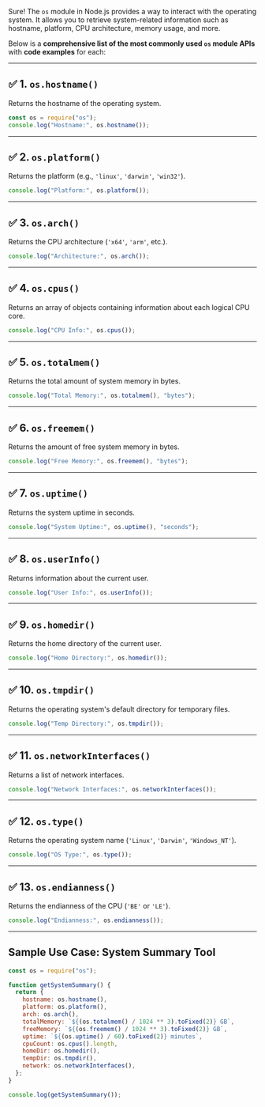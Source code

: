 Sure! The `os` module in Node.js provides a way to interact with the operating system. It allows you to retrieve system-related information such as hostname, platform, CPU architecture, memory usage, and more.

Below is a **comprehensive list of the most commonly used `os` module APIs** with **code examples** for each:

---

## ✅ 1. `os.hostname()`

Returns the hostname of the operating system.

```js
const os = require("os");
console.log("Hostname:", os.hostname());
```

---

## ✅ 2. `os.platform()`

Returns the platform (e.g., `'linux'`, `'darwin'`, `'win32'`).

```js
console.log("Platform:", os.platform());
```

---

## ✅ 3. `os.arch()`

Returns the CPU architecture (`'x64'`, `'arm'`, etc.).

```js
console.log("Architecture:", os.arch());
```

---

## ✅ 4. `os.cpus()`

Returns an array of objects containing information about each logical CPU core.

```js
console.log("CPU Info:", os.cpus());
```

---

## ✅ 5. `os.totalmem()`

Returns the total amount of system memory in bytes.

```js
console.log("Total Memory:", os.totalmem(), "bytes");
```

---

## ✅ 6. `os.freemem()`

Returns the amount of free system memory in bytes.

```js
console.log("Free Memory:", os.freemem(), "bytes");
```

---

## ✅ 7. `os.uptime()`

Returns the system uptime in seconds.

```js
console.log("System Uptime:", os.uptime(), "seconds");
```

---

## ✅ 8. `os.userInfo()`

Returns information about the current user.

```js
console.log("User Info:", os.userInfo());
```

---

## ✅ 9. `os.homedir()`

Returns the home directory of the current user.

```js
console.log("Home Directory:", os.homedir());
```

---

## ✅ 10. `os.tmpdir()`

Returns the operating system's default directory for temporary files.

```js
console.log("Temp Directory:", os.tmpdir());
```

---

## ✅ 11. `os.networkInterfaces()`

Returns a list of network interfaces.

```js
console.log("Network Interfaces:", os.networkInterfaces());
```

---

## ✅ 12. `os.type()`

Returns the operating system name (`'Linux'`, `'Darwin'`, `'Windows_NT'`).

```js
console.log("OS Type:", os.type());
```

---

## ✅ 13. `os.endianness()`

Returns the endianness of the CPU (`'BE'` or `'LE'`).

```js
console.log("Endianness:", os.endianness());
```

---

## Sample Use Case: System Summary Tool

```js
const os = require("os");

function getSystemSummary() {
  return {
    hostname: os.hostname(),
    platform: os.platform(),
    arch: os.arch(),
    totalMemory: `${(os.totalmem() / 1024 ** 3).toFixed(2)} GB`,
    freeMemory: `${(os.freemem() / 1024 ** 3).toFixed(2)} GB`,
    uptime: `${(os.uptime() / 60).toFixed(2)} minutes`,
    cpuCount: os.cpus().length,
    homeDir: os.homedir(),
    tempDir: os.tmpdir(),
    network: os.networkInterfaces(),
  };
}

console.log(getSystemSummary());
```
